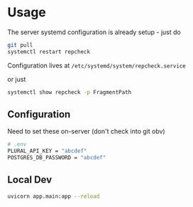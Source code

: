 # Usage

The server systemd configuration is already setup - just do
```bash
git pull
systemctl restart repcheck
```

Configuration lives at `/etc/systemd/system/repcheck.service`

or just

```bash
systemctl show repcheck -p FragmentPath
```

## Configuration

Need to set these on-server (don't check into git obv)
```bash
# .env
PLURAL_API_KEY = "abcdef"
POSTGRES_DB_PASSWORD = "abcdef"
```


## Local Dev
```bash
uvicorn app.main:app --reload
```